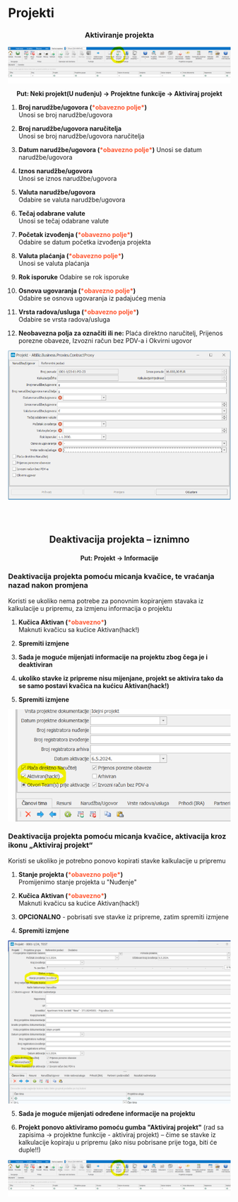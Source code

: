 # Projekti

### <p align=center>**Aktiviranje projekta</p>**

<img src="../images/AktivirajProjekt.png"
    alt="Aktiviranje projekta"
    style="display: block;
            margin-left: auto;
            margin-right: auto;" 
/>

**<p align=center>Put: Neki projekt(U nuđenju) → Projektne funkcije → Aktiviraj projekt</p>**  

1. **Broj narudžbe/ugovora (<span style="color: #ff5630">\*obavezno polje\*</span>)**     
    Unosi se broj narudžbe/ugovora

2. **Broj narudžbe/ugovora naručitelja**  
    Unosi se broj narudžbe/ugovora naručitelja

3. **Datum narudžbe/ugovora (<span style="color: #ff5630">\*obavezno polje\*</span>)**
    Unosi se datum narudžbe/ugovora

4. **Iznos narudžbe/ugovora**  
    Unosi se iznos narudžbe/ugovora

5. **Valuta narudžbe/ugovora**  
    Odabire se valuta narudžbe/ugovora 

6. **Tečaj odabrane valute**  
    Unosi se tečaj odabrane valute

7. **Početak izvođenja (<span style="color: #ff5630">\*obavezno polje\*</span>)**   
    Odabire se datum početka izvođenja projekta 

8. **Valuta plaćanja (<span style="color: #ff5630">\*obavezno polje\*</span>)**   
    Unosi se valuta plaćanja

9. **Rok isporuke** 
    Odabire se rok isporuke  

10. **Osnova ugovaranja (<span style="color: #ff5630">\*obavezno polje\*</span>)**   
    Odabire se osnova ugovaranja iz padajućeg menia

11. **Vrsta radova/usluga (<span style="color: #ff5630">\*obavezno polje\*</span>)**   
    Odabire se vrsta radova/usluga 

12. **Neobavezna polja za označiti ili ne:**
    Plaća direktno naručitelj, Prijenos porezne obaveze, Izvozni račun bez PDV-a i Okvirni ugovor

<img src="../images/AktiviranjeProjektaPR.png"
    alt="Aktiviranje projekta"
    style="display: block;
            margin-left: auto;
            margin-right: auto;" 
/>

<br></br>

## <p align=center>**Deaktivacija projekta – iznimno</p>**

**<p align=center>Put: Projekt → Informacije</p>**

### <p>Deaktivacija projekta pomoću micanja kvačice, te vraćanja nazad nakon promjena</p>
<p>Koristi se ukoliko nema potrebe za ponovnim kopiranjem stavaka iz kalkulacije u pripremu, za izmjenu informacija o projektu</p>

1. **Kučica Aktivan (<span style="color: #ff5630">\*obavezno\*</span>)**     
    Maknuti kvačicu sa kućice Aktivan(hack!)

2. **Spremiti izmjene**

3. **Sada je moguće mijenjati informacije na projektu zbog čega je i deaktiviran**

4. **ukoliko stavke iz pripreme nisu mijenjane, projekt se aktivira tako da se samo postavi kvačica na kućicu Aktivan(hack!)**

5. **Spremiti izmjene**

<img src="../images/deaktiviranjeProjektaPR1.png"
    alt="Aktiviranje projekta"
    style="display: block;
            margin-left: auto;
            margin-right: auto;" 
/>

### <p>Deaktivacija projekta pomoću micanja kvačice, aktivacija kroz ikonu „Aktiviraj projekt“</p>
<p>Koristi se ukoliko je potrebno ponovo kopirati stavke kalkulacije u pripremu</p>

1. **Stanje projekta (<span style="color: #ff5630">\*obavezno polje\*</span>)**     
    Promijenimo stanje projekta u "Nuđenje"

2. **Kučica Aktivan (<span style="color: #ff5630">\*obavezno\*</span>)**     
    Maknuti kvačicu sa kućice Aktivan(hack!)

3. **OPCIONALNO** - pobrisati sve stavke iz pripreme, zatim spremiti izmjene

4. **Spremiti izmjene**

<img src="../images/deaktiviranjeProjektaPR2.png"
    alt="Aktiviranje projekta"
    style="display: block;
            margin-left: auto;
            margin-right: auto;" 
/>

5. **Sada je moguće mijenjati određene informacije na projektu**

6. **Projekt ponovo aktiviramo pomoću gumba "Aktiviraj projekt"** (rad sa zapisima -> projektne funkcije - aktiviraj projekt) – čime se stavke iz kalkulacije kopiraju u pripremu (ako nisu pobrisane prije toga, biti će duple!!)

<img src="../images/AktivirajProjekt.png"
    alt="Aktiviranje projekta"
    style="display: block;
            margin-left: auto;
            margin-right: auto;" 
/>

<br></br><br></br>